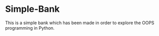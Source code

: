 # Simple-Bank
This is a simple bank which has been made in order to explore the OOPS programming in Python.
